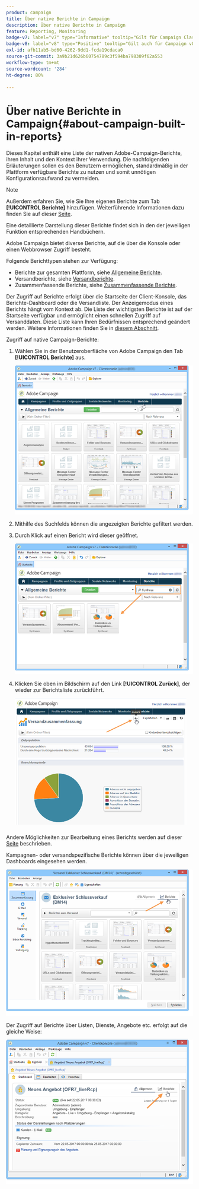 ```yaml
---
product: campaign
title: Über native Berichte in Campaign
description: Über native Berichte in Campaign
feature: Reporting, Monitoring
badge-v7: label="v7" type="Informative" tooltip="Gilt für Campaign Classic v7"
badge-v8: label="v8" type="Positive" tooltip="Gilt auch für Campaign v8"
exl-id: afb11ab5-bd60-4262-9dd1-fcda19cdaca0
source-git-commit: 3a9b21d626b60754789c3f594ba798309f62a553
workflow-type: tm+mt
source-wordcount: '284'
ht-degree: 80%

---
```


# Über native Berichte in Campaign{#about-campaign-built-in-reports}



Dieses Kapitel enthält eine Liste der nativen Adobe-Campaign-Berichte, ihren Inhalt und den Kontext ihrer Verwendung. Die nachfolgenden Erläuterungen sollen es den Benutzern ermöglichen, standardmäßig in der Plattform verfügbare Berichte zu nutzen und somit unnötigen Konfigurationsaufwand zu vermeiden.

>[!NOTE]
>
>Außerdem erfahren Sie, wie Sie Ihre eigenen Berichte zum Tab **[!UICONTROL Berichte]** hinzufügen. Weiterführende Informationen dazu finden Sie auf dieser [Seite](../../reporting/using/configuring-access-to-the-report.md#defining-the-filtering-options).

Eine detaillierte Darstellung dieser Berichte findet sich in den der jeweiligen Funktion entsprechenden Handbüchern.

Adobe Campaign bietet diverse Berichte, auf die über die Konsole oder einen Webbrowser Zugriff besteht.

Folgende Berichttypen stehen zur Verfügung:

* Berichte zur gesamten Plattform, siehe [Allgemeine Berichte](../../reporting/using/global-reports.md).
* Versandberichte, siehe [Versandberichte](../../reporting/using/delivery-reports.md).
* Zusammenfassende Berichte, siehe [Zusammenfassende Berichte](../../reporting/using/cumulative-reports.md).

Der Zugriff auf Berichte erfolgt über die Startseite der Client-Konsole, das Berichte-Dashboard oder die Versandliste. Der Anzeigemodus eines Berichts hängt vom Kontext ab. Die Liste der wichtigsten Berichte ist auf der Startseite verfügbar und ermöglicht einen schnellen Zugriff auf Versanddaten. Diese Liste kann Ihren Bedürfnissen entsprechend geändert werden. Weitere Informationen finden Sie in [diesem Abschnitt](../../reporting/using/about-reports-creation-in-campaign.md).

Zugriff auf native Campaign-Berichte:

1. Wählen Sie in der Benutzeroberfläche von Adobe Campaign den Tab **[!UICONTROL Berichte]** aus.

   ![](assets/reporting_access_from_home.png)

1. Mithilfe des Suchfelds können die angezeigten Berichte gefiltert werden.

1. Durch Klick auf einen Bericht wird dieser geöffnet.

   ![](assets/reporting_edit_a_report.png)

1. Klicken Sie oben im Bildschirm auf den Link **[!UICONTROL Zurück]**, der wieder zur Berichtsliste zurückführt.

   ![](assets/reporting_back_button.png)

Andere Möglichkeiten zur Bearbeitung eines Berichts werden auf dieser [Seite](../../reporting/using/actions-on-reports.md) beschrieben.

Kampagnen- oder versandspezifische Berichte können über die jeweiligen Dashboards eingesehen werden.

![](assets/reporting_on_a_delivery.png)

Der Zugriff auf Berichte über Listen, Dienste, Angebote etc. erfolgt auf die gleiche Weise:

![](assets/reporting_on_an_offer.png)
